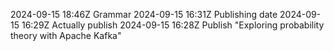 2024-09-15 18:46Z Grammar
2024-09-15 16:31Z Publishing date
2024-09-15 16:29Z Actually publish
2024-09-15 16:28Z Publish "Exploring probability theory with Apache Kafka"
